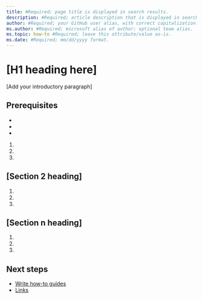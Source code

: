 ```yaml
---
title: #Required; page title is displayed in search results. 
description: #Required; article description that is displayed in search results. 
author: #Required; your GitHub user alias, with correct capitalization.
ms.author: #Required; microsoft alias of author; optional team alias.
ms.topic: how-to #Required; leave this attribute/value as-is.
ms.date: #Required; mm/dd/yyyy format.
---
```


<!--Remove all the comments in this template before you sign-off or merge to the main branch.-->

<!--This template provides the basic structure of a how-to article. See the [write a how-to topic](write-a how-to.md) in the contributor guide.

To provide feedback on this template contact [bace feedback](mailto:templateswg@microsoft.com).-->

<!--1. H1. Required. Start your H1 with “How-to:” followed by a verb phrase. Pick an H1 that clearly conveys the task the user will complete.-->

# [H1 heading here]

<!--2. Introductory paragraph. Required. Lead with a light intro that describes, in customer-friendly language, what the customer will learn, or do, or accomplish. Answer the fundamental “why would I want to do this?” question. Keep it short.-->

[Add your introductory paragraph]

<!--3. Prerequisites. Optional. If you need prerequisites, make them your first H2 in a how-to guide. Use clear language and use a list format.-->

## Prerequisites

- <!--prerequisite 1-->
- <!--prerequisite 2-->
- <!--prerequisite n-->
<!--remove this section if prerequisites are not needed-->

<!--4. H2s.Required. A how-to article explains how to do a task. The bulk of each H2 should be a procedure.->

## [Section 1 heading]
<!--Introduction paragraph-->
1. <!--Step 1-->
1. <!--Step 2-->
1. <!--Step n-->

## [Section 2 heading]
<!--Introduction paragraph-->
1. <!--Step 1-->
1. <!--Step 2-->
1. <!--Step n-->

## [Section n heading]
<!--Introduction paragraph-->
1. <!--Step 1-->
1. <!--Step 2-->
1. <!--Step n-->

<!--5. Next steps. Optional. Provide no more than three next steps. Include some context so the customer can determine why they would click the link.-->

## Next steps

<!--Add a context sentence for the following links-->

- [Write how-to guides](contribute-how-to-write-howto.md)
- [Links](links-how-to.md)

<!--Remove all the comments in this template before you sign-off or merge to the main branch.-->
